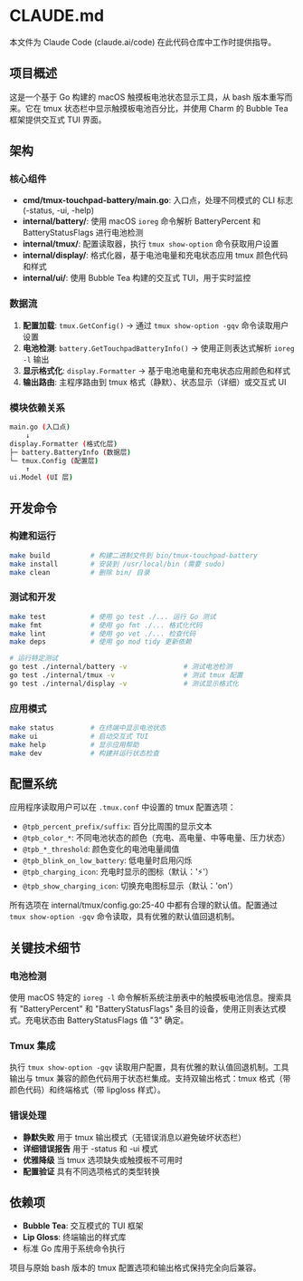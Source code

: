 # CLAUDE.md

本文件为 Claude Code (claude.ai/code) 在此代码仓库中工作时提供指导。

## 项目概述

这是一个基于 Go 构建的 macOS 触摸板电池状态显示工具，从 bash 版本重写而来。它在 tmux 状态栏中显示触摸板电池百分比，并使用 Charm 的 Bubble Tea 框架提供交互式 TUI 界面。

## 架构

### 核心组件

- **cmd/tmux-touchpad-battery/main.go**: 入口点，处理不同模式的 CLI 标志 (-status, -ui, -help)
- **internal/battery/**: 使用 macOS `ioreg` 命令解析 BatteryPercent 和 BatteryStatusFlags 进行电池检测
- **internal/tmux/**: 配置读取器，执行 `tmux show-option` 命令获取用户设置
- **internal/display/**: 格式化器，基于电池电量和充电状态应用 tmux 颜色代码和样式
- **internal/ui/**: 使用 Bubble Tea 构建的交互式 TUI，用于实时监控

### 数据流

1. **配置加载**: `tmux.GetConfig()` → 通过 `tmux show-option -gqv` 命令读取用户设置
2. **电池检测**: `battery.GetTouchpadBatteryInfo()` → 使用正则表达式解析 `ioreg -l` 输出
3. **显示格式化**: `display.Formatter` → 基于电池电量和充电状态应用颜色和样式
4. **输出路由**: 主程序路由到 tmux 格式（静默）、状态显示（详细）或交互式 UI

### 模块依赖关系

```bash
main.go (入口点)
    ↓
display.Formatter (格式化层)
├─ battery.BatteryInfo (数据层)
└─ tmux.Config (配置层)
    ↑
ui.Model (UI 层)
```

## 开发命令

### 构建和运行

```bash
make build          # 构建二进制文件到 bin/tmux-touchpad-battery
make install        # 安装到 /usr/local/bin (需要 sudo)
make clean          # 删除 bin/ 目录
```

### 测试和开发

```bash
make test           # 使用 go test ./... 运行 Go 测试
make fmt            # 使用 go fmt ./... 格式化代码
make lint           # 使用 go vet ./... 检查代码
make deps           # 使用 go mod tidy 更新依赖

# 运行特定测试
go test ./internal/battery -v              # 测试电池检测
go test ./internal/tmux -v                 # 测试 tmux 配置
go test ./internal/display -v              # 测试显示格式化
```

### 应用模式

```bash
make status         # 在终端中显示电池状态
make ui             # 启动交互式 TUI
make help           # 显示应用帮助
make dev            # 构建并运行状态检查
```

## 配置系统

应用程序读取用户可以在 `.tmux.conf` 中设置的 tmux 配置选项：

- `@tpb_percent_prefix/suffix`: 百分比周围的显示文本
- `@tpb_color_*`: 不同电池状态的颜色（充电、高电量、中等电量、压力状态）
- `@tpb_*_threshold`: 颜色变化的电池电量阈值
- `@tpb_blink_on_low_battery`: 低电量时启用闪烁
- `@tpb_charging_icon`: 充电时显示的图标（默认：'⚡'）
- `@tpb_show_charging_icon`: 切换充电图标显示（默认：'on'）

所有选项在 internal/tmux/config.go:25-40 中都有合理的默认值。配置通过 `tmux show-option -gqv` 命令读取，具有优雅的默认值回退机制。

## 关键技术细节

### 电池检测

使用 macOS 特定的 `ioreg -l` 命令解析系统注册表中的触摸板电池信息。搜索具有 "BatteryPercent" 和 "BatteryStatusFlags" 条目的设备，使用正则表达式模式。充电状态由 BatteryStatusFlags 值 "3" 确定。

### Tmux 集成

执行 `tmux show-option -gqv` 读取用户配置，具有优雅的默认值回退机制。工具输出与 tmux 兼容的颜色代码用于状态栏集成。支持双输出格式：tmux 格式（带颜色代码）和终端格式（带 lipgloss 样式）。

### 错误处理

- **静默失败** 用于 tmux 输出模式（无错误消息以避免破坏状态栏）
- **详细错误报告** 用于 -status 和 -ui 模式
- **优雅降级** 当 tmux 选项缺失或触摸板不可用时
- **配置验证** 具有不同选项格式的类型转换

## 依赖项

- **Bubble Tea**: 交互模式的 TUI 框架
- **Lip Gloss**: 终端输出的样式库
- 标准 Go 库用于系统命令执行

项目与原始 bash 版本的 tmux 配置选项和输出格式保持完全向后兼容。
